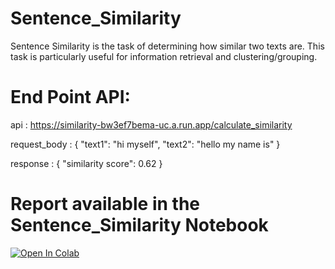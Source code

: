 # Sentence_Similarity
Sentence Similarity is the task of determining how similar two texts are. This task is particularly useful for information retrieval and clustering/grouping.

# End Point API:
api : https://similarity-bw3ef7bema-uc.a.run.app/calculate_similarity

request_body : {
    "text1": "hi myself",
    "text2": "hello my name is"
}

response : {
    "similarity score": 0.62
}

# Report available in the Sentence_Similarity Notebook
[![Open In Colab](https://colab.research.google.com/assets/colab-badge.svg)](https://colab.research.google.com/github/YogJoshi14/Sentence_Similarity/blob/main/Sentence_Similarity.ipynb)

